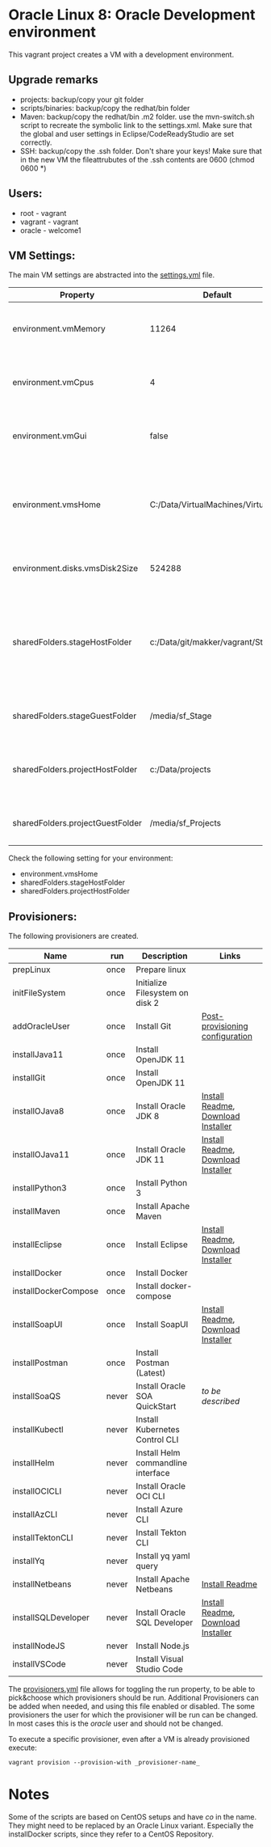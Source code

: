 # Oracle Linux 8: Oracle Development environment
This vagrant project creates a VM with a development environment.

## Upgrade remarks
* projects: backup/copy your git folder
* scripts/binaries: backup/copy the redhat/bin folder
* Maven: backup/copy the redhat/bin .m2 folder. use the mvn-switch.sh script to recreate the symbolic link to the settings.xml. Make sure that the global and user settings in Eclipse/CodeReadyStudio are set correctly.
* SSH: backup/copy the  .ssh folder. Don't share your keys! Make sure that in the new VM the fileattrubutes of the .ssh contents are 0600 (chmod 0600 *)


## Users: 
+ root - vagrant
+ vagrant - vagrant
+ oracle - welcome1

## VM Settings:
The main VM settings are abstracted into the [settings.yml](settings.yml) file. 

| Property               | Default       | Description                                     |
| ---------------------- | ------------- |  ---------------------------------------------- |
| environment.vmMemory   | 11264         | Allocated memory for the VM. At least 8GB is recommended. Depending on the available host memory. |
| environment.vmCpus     | 4             | Number of CPU's allocated to the VM. Don't exceed the available cores of the host. | 
| environment.vmGui      | false         | Toggle to denote if the Desktop is to be shown (true) or should run in head-less mode (false) |
| environment.vmsHome               | C:/Data/VirtualMachines/VirtualBox | Location where VirtualBox will store the VM's. Make sure it reflects the setting in VirtualBox Preferences -> _General_ -> *Default Machine Folder*. Or vice versa. |
| environment.disks.vmsDisk2Size    | 524288        | Size of the additional disk that will be created (1024 * 512 = 524288).|
| sharedFolders.stageHostFolder     | c:/Data/git/makker/vagrant/Stage | Location of the Stage folder within the Vagrant project. Here the install scripts and install binaries are expected. It's based on the folder of the vagrant project eg. _c:/Data/git/makker_. Change it accordingly. |
| sharedFolders.stageGuestFolder    | /media/sf_Stage | Local file mount refering to the STAGE_HOST_FOLDER. Don't change it |
| sharedFolders.projectHostFolder   | c:/Data/projects | Location of the Projects folder, to use to store project files. For example to get to folder with local Git clones. |
| sharedFolders.projectGuestFolder  | /media/sf_Projects | Local file mount refering to the STAGE_HOST_FOLDER. Don't change it |

Check the following setting for your environment:
* environment.vmsHome
* sharedFolders.stageHostFolder
* sharedFolders.projectHostFolder

## Provisioners:
The following provisioners are created.

| Name                   | run           | Description                     | Links    |
| ---------------------- | ------------- |---------------------------------| -------- |
| prepLinux              | once          | Prepare linux                   |          |
| initFileSystem         | once          | Initialize Filesystem on disk 2 |          |
| addOracleUser          | once          | Install Git                     | [Post-provisioning configuration](../Stage/commonScripts/opensource/git/README.md) |
| installJava11          | once          | Install OpenJDK 11              |          |
| installGit             | once          | Install OpenJDK 11              |          |
| installOJava8          | once          | Install Oracle JDK 8            | [Install Readme](../Stage/commonScripts/oracle/java/README.md), [Download Installer](../Stage/installBinaries/Oracle/Java/README.md) |
| installOJava11         | once          | Install Oracle JDK 11           | [Install Readme](../Stage/commonScripts/oracle/java/README.md), [Download Installer](../Stage/installBinaries/Oracle/Java/README.md) |
| installPython3         | once          | Install Python 3                |          |
| installMaven           | once          | Install Apache Maven            |          |
| installEclipse         | once          | Install Eclipse                 | [Install Readme](../Stage/commonScripts/opensource/eclipse/README.md), [Download Installer](../Stage/installBinaries/OpenSource/Eclipse/README.md) |
| installDocker          | once          | Install Docker                  |          |
| installDockerCompose   | once          | Install docker-compose          |          |
| installSoapUI          | once          | Install SoapUI                  | [Install Readme](../Stage/commonScripts/opensource/SoapUI/README.md), [Download Installer](../Stage/installBinaries/OpenSource/SoapUI/README.md) |
| installPostman         | once          | Install Postman (Latest)        |          |
| installSoaQS           | never         | Install Oracle SOA QuickStart   | _to be described_ |
| installKubectl         | never         | Install Kubernetes Control CLI  |          |
| installHelm            | never         | Install Helm commandline interface |          |
| installOCICLI          | never         | Install Oracle OCI CLI          |          |  
| installAzCLI           | never         | Install Azure CLI               |          |
| installTektonCLI       | never         | Install Tekton CLI              |          |
| installYq              | never         | Install yq yaml query           |          |
| installNetbeans        | never         | Install Apache Netbeans         | [Install Readme](../Stage/commonScripts/opensource/netbeans/README.md) | 
| installSQLDeveloper    | never         | Install Oracle SQL Developer    | [Install Readme](../Stage/commonScripts/oracle/db/sqldev/README.md), [Download Installer](../Stage/installBinaries/Oracle/DB/SQLDeveloper/README.md) |
| installNodeJS          | never         | Install Node.js                 |          |
| installVSCode          | never         | Install Visual Studio Code      |          |

The [provisioners.yml](provisioners.yml) file allows for toggling the run property, to be able to pick&choose which provisioners should be run. Additional Provisioners can be added when needed, and using this file enabled or disabled. The some provisioners the user for which the provisioner will be run can be changed. In most cases this is the _oracle_ user and should not be changed.

To execute a specific provisioner, even after a VM is already provisioned execute:
```
vagrant provision --provision-with _provisioner-name_
```

# Notes
Some of the scripts are based on CentOS setups and have _co_ in the name. They might need to be replaced by an Oracle Linux variant.
Especially the installDocker scripts, since they refer to a CentOS Repository.